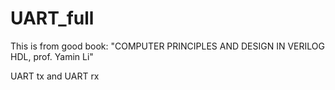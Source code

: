 # UART_full

This is from good book: "COMPUTER PRINCIPLES AND DESIGN IN VERILOG HDL, prof. Yamin Li"

UART tx and UART rx

